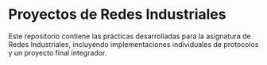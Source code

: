 
# Proyectos de Redes Industriales

Este repositorio contiene las prácticas desarrolladas para la asignatura de Redes Industriales, incluyendo implementaciones individuales de protocolos y un proyecto final integrador.
